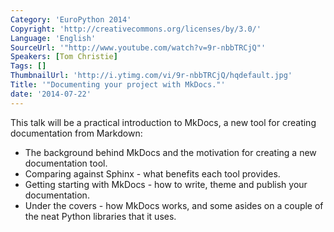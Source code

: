```yaml
---
Category: 'EuroPython 2014'
Copyright: 'http://creativecommons.org/licenses/by/3.0/'
Language: 'English'
SourceUrl: '"http://www.youtube.com/watch?v=9r-nbbTRCjQ"'
Speakers: [Tom Christie]
Tags: []
ThumbnailUrl: 'http://i.ytimg.com/vi/9r-nbbTRCjQ/hqdefault.jpg'
Title: '"Documenting your project with MkDocs."'
date: '2014-07-22'
---
```

This talk will be a practical introduction to MkDocs, a new tool for creating documentation from Markdown:

* The background behind MkDocs and the motivation for creating a new documentation tool.
* Comparing against Sphinx - what benefits each tool provides.
* Getting starting with MkDocs - how to write, theme and publish your documentation.
* Under the covers - how MkDocs works, and some asides on a couple of the neat Python libraries that it uses.

